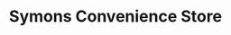 ---
title: "Symons Convenience Store"
url: /burton-on-trent/symons-convenience-store/
shop: convenience
---